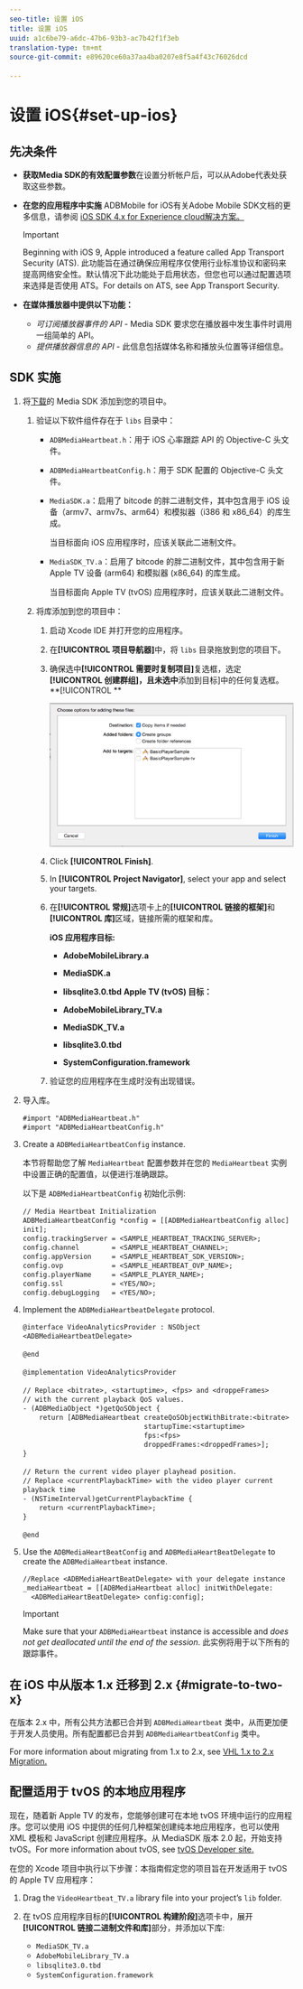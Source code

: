 ```yaml
---
seo-title: 设置 iOS
title: 设置 iOS
uuid: a1c6be79-a6dc-47b6-93b3-ac7b42f1f3eb
translation-type: tm+mt
source-git-commit: e89620ce60a37aa4ba0207e8f5a4f43c76026dcd

---
```



# 设置 iOS{#set-up-ios}

## 先决条件

* **获取Media SDK的有效配置参数**&#x200B;在设置分析帐户后，可以从Adobe代表处获取这些参数。
* **在您的应用程序中实施** ADBMobile for iOS有关Adobe Mobile SDK文档的更多信息，请参阅 [iOS SDK 4.x for Experience cloud解决方案。](https://marketing.adobe.com/resources/help/en_US/mobile/ios/)

   >[!IMPORTANT]
   >
   >Beginning with iOS 9, Apple introduced a feature called App Transport Security (ATS). 此功能旨在通过确保应用程序仅使用行业标准协议和密码来提高网络安全性。默认情况下此功能处于启用状态，但您也可以通过配置选项来选择是否使用 ATS。For details on ATS, see App Transport Security.[](https://marketing.adobe.com/resources/help/en_US/mobile/ios/app_transport_security.html)

* **在媒体播放器中提供以下功能：**

   * _可订阅播放器事件的 API -_ Media SDK 要求您在播放器中发生事件时调用一组简单的 API。
   * _提供播放器信息的 API_ - 此信息包括媒体名称和播放头位置等详细信息。

## SDK 实施

1. 将[下载](/help/sdk-implement/download-sdks.md#section_551A10AD7880426BB29AE52482BB4211)的 Media SDK 添加到您的项目中。

   1. 验证以下软件组件存在于 `libs` 目录中：

      * `ADBMediaHeartbeat.h`：用于 iOS 心率跟踪 API 的 Objective-C 头文件。
      * `ADBMediaHeartbeatConfig.h`：用于 SDK 配置的 Objective-C 头文件。
      * `MediaSDK.a`：启用了 bitcode 的胖二进制文件，其中包含用于 iOS 设备（armv7、armv7s、arm64）和模拟器（i386 和 x86_64）的库生成。

         当目标面向 iOS 应用程序时，应该关联此二进制文件。

      * `MediaSDK_TV.a`：启用了 bitcode 的胖二进制文件，其中包含用于新 Apple TV 设备 (arm64) 和模拟器 (x86_64) 的库生成。

         当目标面向 Apple TV (tvOS) 应用程序时，应该关联此二进制文件。
   1. 将库添加到您的项目中：

      1. 启动 Xcode IDE 并打开您的应用程序。
      1. 在&#x200B;**[!UICONTROL 项目导航器]**&#x200B;中，将 `libs` 目录拖放到您的项目下。

      1. 确保选中&#x200B;**[!UICONTROL 需要时复制项目]**&#x200B;复选框，选定&#x200B;**[!UICONTROL 创建群组]，且未选中**&#x200B;添加到目标]中的任何复选框。**[!UICONTROL **

         ![](assets/choose-options_ios.png)

      1. Click **[!UICONTROL Finish]**.
      1. In **[!UICONTROL Project Navigator]**, select your app and select your targets.
      1. 在&#x200B;**[!UICONTROL 常规]**&#x200B;选项卡上的&#x200B;**[!UICONTROL 链接的框架]**&#x200B;和&#x200B;**[!UICONTROL 库]**&#x200B;区域，链接所需的框架和库。

         **iOS 应用程序目标:**

         * **AdobeMobileLibrary.a**
         * **MediaSDK.a**
         * **libsqlite3.0.tbd**
         **Apple TV (tvOS) 目标：**

         * **AdobeMobileLibrary_TV.a**
         * **MediaSDK_TV.a**
         * **libsqlite3.0.tbd**
         * **SystemConfiguration.framework**
      1. 验证您的应用程序在生成时没有出现错误。




1. 导入库。

   ```
   #import "ADBMediaHeartbeat.h" 
   #import "ADBMediaHeartbeatConfig.h" 
   ```

1. Create a `ADBMediaHeartbeatConfig` instance.

   本节将帮助您了解 `MediaHeartbeat` 配置参数并在您的 `MediaHeartbeat` 实例中设置正确的配置值，以便进行准确跟踪。

   以下是 `ADBMediaHeartbeatConfig` 初始化示例:

   ```
   // Media Heartbeat Initialization 
   ADBMediaHeartbeatConfig *config = [[ADBMediaHeartbeatConfig alloc] init]; 
   config.trackingServer = <SAMPLE_HEARTBEAT_TRACKING_SERVER>; 
   config.channel        = <SAMPLE_HEARTBEAT_CHANNEL>; 
   config.appVersion     = <SAMPLE_HEARTBEAT_SDK_VERSION>; 
   config.ovp            = <SAMPLE_HEARTBEAT_OVP_NAME>; 
   config.playerName     = <SAMPLE_PLAYER_NAME>; 
   config.ssl            = <YES/NO>; 
   config.debugLogging   = <YES/NO>; 
   ```

1. Implement the `ADBMediaHeartbeatDelegate` protocol.

   ```
   @interface VideoAnalyticsProvider : NSObject <ADBMediaHeartbeatDelegate> 
   
   @end 
   
   @implementation VideoAnalyticsProvider 
   
   // Replace <bitrate>, <startuptime>, <fps> and <droppeFrames>  
   // with the current playback QoS values. 
   - (ADBMediaObject *)getQoSObject { 
       return [ADBMediaHeartbeat createQoSObjectWithBitrate:<bitrate>  
                                 startupTime:<startuptime>   
                                 fps:<fps>  
                                 droppedFrames:<droppedFrames>]; 
   } 
   
   // Return the current video player playhead position. 
   // Replace <currentPlaybackTime> with the video player current playback time 
   - (NSTimeInterval)getCurrentPlaybackTime { 
       return <currentPlaybackTime>; 
   } 
   
   @end
   ```

1. Use the `ADBMediaHeartBeatConfig` and `ADBMediaHeartBeatDelegate` to create the `ADBMediaHeartbeat` instance.

   ```
   //Replace <ADBMediaHeartBeatDelegate> with your delegate instance 
   _mediaHeartbeat = [[ADBMediaHeartbeat alloc] initWithDelegate: 
     <ADBMediaHeartBeatDelegate> config:config];
   ```

   >[!IMPORTANT]
   >
   >Make sure that your `ADBMediaHeartbeat` instance is accessible and *does not get deallocated until the end of the session*. 此实例将用于以下所有的跟踪事件。

## 在 iOS 中从版本 1.x 迁移到 2.x {#migrate-to-two-x}

在版本 2.x 中，所有公共方法都已合并到 `ADBMediaHeartbeat` 类中，从而更加便于开发人员使用。所有配置都已合并到 `ADBMediaHeartbeatConfig` 类中。

For more information about migrating from 1.x to 2.x, see [VHL 1.x to 2.x Migration.](/help/sdk-implement/va-1x-to-2x/mig-1x-2x-overview.md)

## 配置适用于 tvOS 的本地应用程序

现在，随着新 Apple TV 的发布，您能够创建可在本地 tvOS 环境中运行的应用程序。您可以使用 iOS 中提供的任何几种框架创建纯本地应用程序，也可以使用 XML 模板和 JavaScript 创建应用程序。从 MediaSDK 版本 2.0 起，开始支持 tvOS。For more information about tvOS, see [tvOS Developer site.](https://developer.apple.com/tvos/documentation/)

在您的 Xcode 项目中执行以下步骤：本指南假定您的项目旨在开发适用于 tvOS 的 Apple TV 应用程序：

1. Drag the `VideoHeartbeat_TV.a` library file into your project’s `lib` folder.

1. 在 tvOS 应用程序目标的&#x200B;**[!UICONTROL 构建阶段]**&#x200B;选项卡中，展开&#x200B;**[!UICONTROL 链接二进制文件和库]**&#x200B;部分，并添加以下库:

   * `MediaSDK_TV.a`
   * `AdobeMobileLibrary_TV.a`
   * `libsqlite3.0.tbd`
   * `SystemConfiguration.framework`

